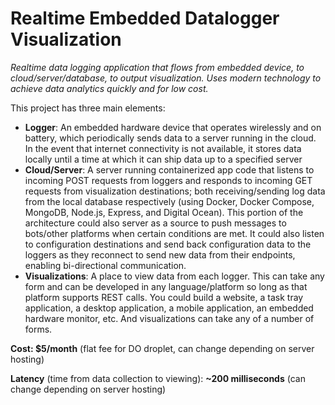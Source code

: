 # Realtime Embedded Datalogger Visualization

*Realtime data logging application that flows from embedded device, to cloud/server/database, to output visualization. Uses modern technology to achieve data analytics quickly and for low cost.*

This project has three main elements:

* **Logger**: An embedded hardware device that operates wirelessly and on battery, which periodically sends data to a server running in the cloud. In the event that internet connectivity is not available, it stores data locally until a time at which it can ship data up to a specified server
* **Cloud/Server**: A server running containerized app code that listens to incoming POST requests from loggers and responds to incoming GET requests from visualization destinations; both receiving/sending log data from the local database respectively (using Docker, Docker Compose, MongoDB, Node.js, Express, and Digital Ocean). This portion of the architecture could also server as a source to push messages to bots/other platforms when certain conditions are met. It could also listen to configuration destinations and send back configuration data to the loggers as they reconnect to send new data from their endpoints, enabling bi-directional communication.
* **Visualizations**: A place to view data from each logger. This can take any form and can be developed in any language/platform so long as that platform supports REST calls. You could build a website, a task tray application, a desktop application, a mobile application, an embedded hardware monitor, etc. And visualizations can take any of a number of forms.

**Cost: $5/month** (flat fee for DO droplet, can change depending on server hosting)

**Latency** (time from data collection to viewing): **~200 milliseconds** (can change depending on server hosting)